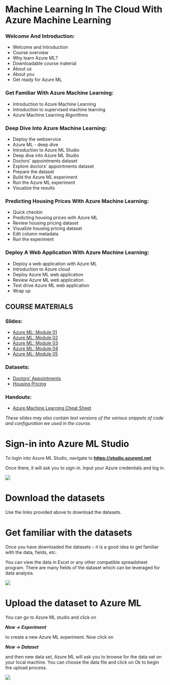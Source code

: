 # Machine Learning In The Cloud With Azure Machine Learning

### Welcome And Introduction:
+ Welcome and Introduction
+ Course overview
+ Why learn Azure ML?
+ Downloadable course material
+ About us
+ About you
+ Get ready for Azure ML

### Get Familiar With Azure Machine Learning:
+ Introduction to Azure Machine Learning
+ Introduction to supervised machine learning
+ Azure Machine Learning Algorithms

### Deep Dive Into Azure Machine Learning:
+ Deploy the webservice
+ Azure ML - deep dive
+ Introduction to Azure ML Studio
+ Deep dive into Azure ML Studio
+ Doctors' appointments dataset
+ Explore doctors' appointments dataset
+ Prepare the dataset
+ Build the Azure ML experiment
+ Run the Azure ML experiment
+ Visualize the results

### Predicting Housing Prices With Azure Machine Learning:
+ Quick checkin
+ Predicting housing prices with Azure ML
+ Review housing pricing dataset
+ Visualize housing pricing dataset
+ Edit column metadata
+ Run the experiment

### Deploy A Web Application With Azure Machine Learning:
+ Deploy a web application with Azure ML
+ Introduction to Azure cloud
+ Deploy Azure ML web application
+ Review Azure ML web application
+ Test drive Azure ML web application
+ Wrap up

## COURSE MATERIALS

### Slides:

*   [Azure ML: Module 01](https://tetranoodle.com/wp-content/uploads/2018/02/Module-1-Introduction.V2.0_EDITED.pdf)
*   [Azure ML: Module 02](https://tetranoodle.com/wp-content/uploads/2018/02/Module-2-Azure-Machine-Learning-Introduction.V2.0_EDITED.pdf)
*   [Azure ML: Module 03](https://tetranoodle.com/wp-content/uploads/2018/02/Module-3-Azure-Machine-Learning-V2.0_EDITED.pdf)
*   [Azure ML: Module 04](https://tetranoodle.com/wp-content/uploads/2018/02/Module-4-Azure-Machine-Learning-V2.0_EDITED.pdf)
*   [Azure ML: Module 05](https://tetranoodle.com/wp-content/uploads/2018/02/Module-5-Create-and-Deploy-Web-App-V2.0_EDITED.pdf)

### Datasets:

*   [Doctors’ Appointments](https://tetranoodle.com/wp-content/uploads/2018/04/No-show-Issue-Comma-300k.csv.zip)
*   [Housing Pricing](https://tetranoodle.com/wp-content/uploads/2018/02/azure-ml-housing-dataset.zip)

### Handouts:

*   [Azure Machine Learning Cheat Sheet](https://tetranoodle.com/wp-content/uploads/2018/02/microsoft-machine-learning-algorithm-cheat-sheet-v6.pdf)

_These slides may also contain text versions of the various snippets of code and configuration we used in the course._


Sign-in into Azure ML Studio
============================

To login into Azure ML Studio, navigate to **https://studio.azureml.net**

Once there, it will ask you to sign-in. Input your Azure credentials and log in.

![](https://tetranoodle.com/wp-content/uploads/2018/02/image001-1.jpg)

Download the datasets
=====================

Use the links provided above to download the datasets.

Get familiar with the datasets
==============================

Once you have downloaded the datasets – it is a good idea to get familiar with the data, fields, etc.

You can view the data in Excel or any other compatible spreadsheet program. There are many fields of the dataset which can be leveraged for data analysis.

![](https://tetranoodle.com/wp-content/uploads/2018/02/image007.jpg)

Upload the dataset to Azure ML
==============================

You can go to Azure ML studio and click on

_**New -> Experiment**_

to create a new Azure ML experiment. Now click on

_**New -> Dataset**_

and then new data set, Azure ML will ask you to browse for the data set on your local machine. You can choose the data file and click on Ok to begin the upload process.

![](https://tetranoodle.com/wp-content/uploads/2018/02/image008.jpg)

